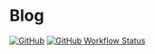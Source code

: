 # Blog

[![GitHub](https://img.shields.io/github/license/MaoLongLong/blog?style=for-the-badge)](LICENSE)
[![GitHub Workflow Status](https://img.shields.io/github/workflow/status/MaoLongLong/blog/GitHub%20Pages?style=for-the-badge)](https://github.com/MaoLongLong/blog/actions/workflows/pages.yml)
